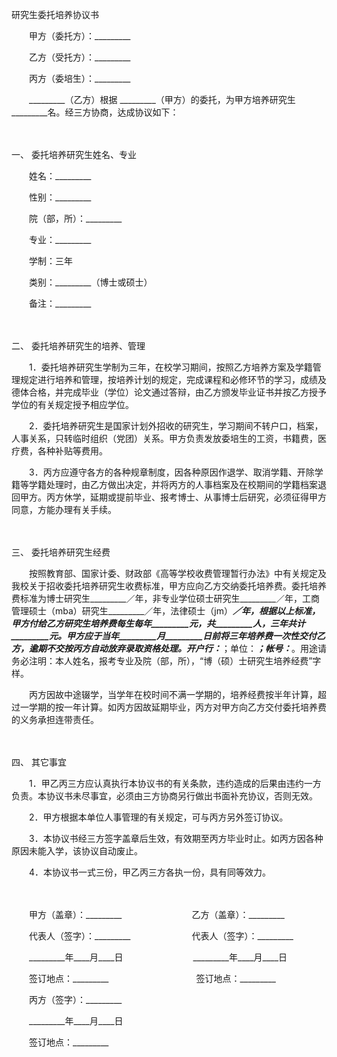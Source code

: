 



研究生委托培养协议书



 

　　甲方（委托方）：_________　　

　　乙方（受托方）：_________　　

　　丙方（委培生）：_________　　

　　_________（乙方）根据 _________（甲方）的委托，为甲方培养研究生_________名。经三方协商，达成协议如下：

　　

一、
委托培养研究生姓名、专业

　　姓名：_________

　　性别：_________

　　院（部，所）：_________

　　专业：_________

　　学制：三年

　　类别：_________（博士或硕士）

　　备注：_________

　　

二、
委托培养研究生的培养、管理

　　1．委托培养研究生学制为三年，在校学习期间，按照乙方培养方案及学籍管理规定进行培养和管理，按培养计划的规定，完成课程和必修环节的学习，成绩及德体合格，并完成毕业（学位）论文通过答辩，由乙方颁发毕业证书并按乙方授予学位的有关规定授予相应学位。

　　2．委托培养研究生是国家计划外招收的研究生，学习期间不转户口，档案，人事关系，只转临时组织（党团）关系。甲方负责发放委培生的工资，书籍费，医疗费，各种补贴等费用。

　　3．丙方应遵守各方的各种规章制度，因各种原因作退学、取消学籍、开除学籍等学籍处理时，由乙方做出决定，并将丙方的人事档案及在校期间的学籍档案退回甲方。丙方休学，延期或提前毕业、报考博士、从事博士后研究，必须征得甲方同意，方能办理有关手续。

　　

三、
委托培养研究生经费

　　按照教育部、国家计委、财政部《高等学校收费管理暂行办法》中有关规定及我校关于招收委托培养研究生收费标准，甲方应向乙方交纳委托培养费。委托培养费标准为博士研究生_________／年，非专业学位硕士研究生_________／年，工商管理硕士（mba）研究生_________／年，法律硕士（jm）_________／年，根据以上标准，甲方付给乙方研究生培养费每生每年_________元，共_________人，三年共计_________元。甲方应于当年_________月_________日前将三年培养费一次性交付乙方，逾期不交按丙方自动放弃录取资格处理。开户行：_________；单位：_________；帐号：_________。用途请务必注明：本人姓名，报考专业及院（部，所），“博（硕）士研究生培养经费”字样。

　　丙方因故中途辍学，当学年在校时间不满一学期的，培养经费按半年计算，超过一学期的按一年计算。如丙方因故延期毕业，丙方对甲方向乙方交付委托培养费的义务承担连带责任。

　　

四、
其它事宜

　　1．甲乙丙三方应认真执行本协议书的有关条款，违约造成的后果由违约一方负责。本协议书未尽事宜，必须由三方协商另行做出书面补充协议，否则无效。

　　2．甲方根据本单位人事管理的有关规定，可与丙方另外签订协议。

　　3．本协议书经三方签字盖章后生效，有效期至丙方毕业时止。如丙方因各种原因未能入学，该协议自动废止。

　　4．本协议书一式三份，甲乙丙三方各执一份，具有同等效力。

　　

　　甲方（盖章）：_________　　　　　　　　乙方（盖章）：_________　　

　　代表人（签字）：_________　　　　　　　代表人（签字）：_________　　

　　_________年____月____日　　　　　　　　_________年____月____日　　

　　签订地点：_________　　　　　　　　　　签订地点：_________　　

　　丙方（签字）：_________　　

　　_________年____月____日　　

　　签订地点：_________